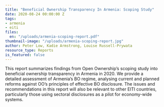 ```yaml
---
title: "Beneficial Ownership Transparency In Armenia: Scoping Study"
date: 2020-08-24 00:00:00 Z
tags:
- armenia
- eiti
files:
  en: "/uploads/armenia-scoping-report.pdf"
thumbnail-image: "/uploads/armenia-scoping-report.jpg"
author: Peter Low, Kadie Armstrong, Louise Russell-Prywata
resource_type: Reports
is_featured: false
---
```


This report summarizes findings from Open Ownership’s scoping study into
beneficial ownership transparency in Armenia in 2020. We provide a detailed
assessment of Armenia’s BO regime, analysing current and planned reforms
against OO’s principles of effective BO disclosure. The issues and
recommendations in this report will also be relevant to other EITI countries,
particularly those using sectoral disclosures as a pilot for economy-wide
systems.

